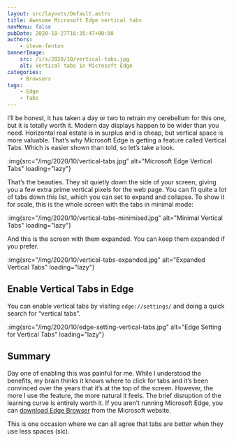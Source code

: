 ```yaml
---
layout: src/layouts/Default.astro
title: Awesome Microsoft Edge vertical tabs
navMenu: false
pubDate: 2020-10-27T16:35:47+00:00
authors:
    - steve-fenton
bannerImage:
    src: /i/x/2020/10/vertical-tabs.jpg
    alt: Vertical tabs in Microsoft Edge
categories:
    - Browsers
tags:
    - Edge
    - Tabs
---
```


I’ll be honest, it has taken a day or two to retrain my cerebellum for this one, but it is totally worth it. Modern day displays happen to be wider than you need. Horizontal real estate is in surplus and is cheap, but vertical space is more valuable. That’s why Microsoft Edge is getting a feature called Vertical Tabs. Which is easier shown than told, so let’s take a look.

:img{src="/img/2020/10/vertical-tabs.jpg" alt="Microsoft Edge Vertical Tabs" loading="lazy"}

That’s the beauties. They sit quietly down the side of your screen, giving you a few extra prime vertical pixels for the web page. You can fit quite a lot of tabs down this list, which you can set to expand and collapse. To show it for scale, this is the whole screen with the tabs in minimal mode:

:img{src="/img/2020/10/vertical-tabs-minimised.jpg" alt="Minimal Vertical Tabs" loading="lazy"}

And this is the screen with them expanded. You can keep them expanded if you prefer.

:img{src="/img/2020/10/vertical-tabs-expanded.jpg" alt="Expanded Vertical Tabs" loading="lazy"}

## Enable Vertical Tabs in Edge

You can enable vertical tabs by visiting `edge://settings/` and doing a quick search for “vertical tabs”.

:img{src="/img/2020/10/edge-setting-vertical-tabs.jpg" alt="Edge Setting for Vertical Tabs" loading="lazy"}

## Summary

Day one of enabling this was painful for me. While I understood the benefits, my brain thinks it knows where to click for tabs and it’s been convinced over the years that it’s at the top of the screen. However, the more I use the feature, the more natural it feels. The brief disruption of the learning curve is entirely worth it. If you aren’t running Microsoft Edge, you can [download Edge Browser](https://www.microsoft.com/en-us/edge) from the Microsoft website.

This is one occasion where we can all agree that tabs are better when they use less spaces (sic).